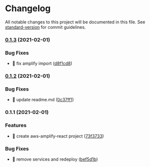 # Changelog

All notable changes to this project will be documented in this file. See [standard-version](https://github.com/conventional-changelog/standard-version) for commit guidelines.

### [0.1.3](https://github.com/yeukfei02/aws-amplify-react/compare/v0.1.2...v0.1.3) (2021-02-01)


### Bug Fixes

* 🐛 fix amplify import ([d8f1cd8](https://github.com/yeukfei02/aws-amplify-react/commit/d8f1cd81d2200fbde36a33c999d7914b5c9a56fc))

### [0.1.2](https://github.com/yeukfei02/aws-amplify-react/compare/v0.1.1...v0.1.2) (2021-02-01)


### Bug Fixes

* 🐛 update readme.md ([0c37ff1](https://github.com/yeukfei02/aws-amplify-react/commit/0c37ff1b6ab0ca32b10bd14a1428d6717e083e1a))

### 0.1.1 (2021-02-01)


### Features

* 🎸 create aws-amplify-react project ([73f3733](https://github.com/yeukfei02/aws-amplify-react/commit/73f37336856e495e4c616862c0203da360eb5cc3))


### Bug Fixes

* 🐛 remove services and redeploy ([bef5d1b](https://github.com/yeukfei02/aws-amplify-react/commit/bef5d1b1cbcef6381f08c911196f26592c29162c))
